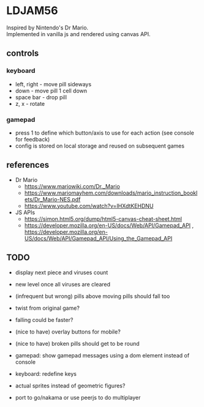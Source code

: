 # LDJAM56

Inspired by Nintendo's Dr Mario.  
Implemented in vanilla js and rendered using canvas API.  


## controls

### keyboard

- left, right - move pill sideways
- down - move pill 1 cell down
- space bar - drop pill
- z, x - rotate

### gamepad

- press 1 to define which button/axis to use for each action (see console for feedback)
- config is stored on local storage and reused on subsequent games

## references

- Dr Mario
    - https://www.mariowiki.com/Dr._Mario
    - https://www.mariomayhem.com/downloads/mario_instruction_booklets/Dr_Mario-NES.pdf
    - https://www.youtube.com/watch?v=IHXdtKEHDNU
- JS APIs
    - https://simon.html5.org/dump/html5-canvas-cheat-sheet.html
    - https://developer.mozilla.org/en-US/docs/Web/API/Gamepad_API , https://developer.mozilla.org/en-US/docs/Web/API/Gamepad_API/Using_the_Gamepad_API

## TODO

- display next piece and viruses count
- new level once all viruses are cleared
- (infrequent but wrong) pills above moving pills should fall too
- twist from original game?
- falling could be faster?
- (nice to have) overlay buttons for mobile?
- (nice to have) broken pills should get to be round

- gamepad: show gamepad messages using a dom element instead of console
- keyboard: redefine keys
- actual sprites instead of geometric figures?
- port to go/nakama or use peerjs to do multiplayer
